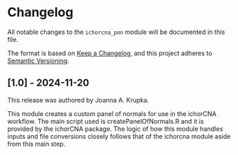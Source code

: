 # Changelog

All notable changes to the `ichorcna_pon` module will be documented in this file.

The format is based on [Keep a Changelog](https://keepachangelog.com/en/1.0.0/),
and this project adheres to [Semantic Versioning](https://semver.org/spec/v2.0.0.html).

## [1.0] - 2024-11-20

This release was authored by Joanna A. Krupka.

This module creates a custom panel of normals for use in the ichorCNA workflow. The main script used is createPanelOfNormals.R and it is provided by the ichorCNA package. The logic of how this module handles inputs and file conversions closely follows that of the ichorcna module aside from this main step.
